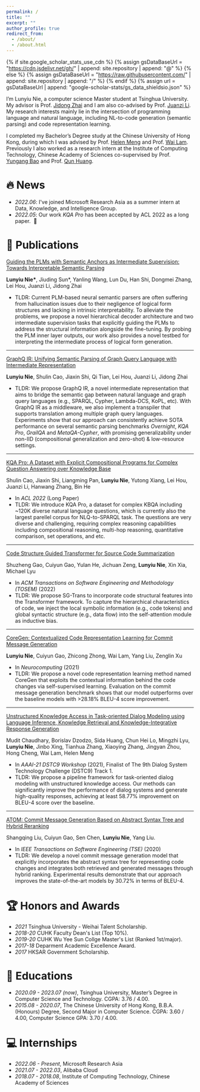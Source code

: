 ```yaml
---
permalink: /
title: ""
excerpt: ""
author_profile: true
redirect_from: 
  - /about/
  - /about.html
---
```


{% if site.google_scholar_stats_use_cdn %}
{% assign gsDataBaseUrl = "https://cdn.jsdelivr.net/gh/" | append: site.repository | append: "@" %}
{% else %}
{% assign gsDataBaseUrl = "https://raw.githubusercontent.com/" | append: site.repository | append: "/" %}
{% endif %}
{% assign url = gsDataBaseUrl | append: "google-scholar-stats/gs_data_shieldsio.json" %}

<span class='anchor' id='about-me'></span>

I’m Lunyiu Nie, a computer science Master student at Tsinghua University. My advisor is Prof. [Jidong Zhai](https://pacman.cs.tsinghua.edu.cn/~zjd/) and I am also co-advised by Prof. [Juanzi Li](http://keg.cs.tsinghua.edu.cn/persons/ljz/). My research interests mainly lie in the intersection of programming language and natural language, including NL-to-code generation (semantic parsing) and code representation learning.

I completed my Bachelor’s Degree study at the Chinese University of Hong Kong, during which I was advised by Prof. [Helen Meng](https://www.se.cuhk.edu.hk/people/academic-staff/prof-meng-mei-ling-helen/) and Prof. [Wai Lam](http://www1.se.cuhk.edu.hk/~textmine/). Previously I also worked as a research intern at the Institute of Computing Technology, Chinese Academy of Sciences co-supervised by Prof. [Yungang Bao](http://acs.ict.ac.cn/baoyg/) and Prof. [Qun Huang](https://huangqundl.github.io/).


# 🔥 News
- *2022.06*: I've joined Microsoft Research Asia as a summer intern at Data, Knowledge, and Intelligence Group.
- *2022.05*: Our work _KQA Pro_ has been accepted by ACL 2022 as a long paper. &nbsp;🎉
 

# 📝 Publications 
[Guiding the PLMs with Semantic Anchors as Intermediate Supervision: Towards Interpretable Semantic Parsing](papers/SEAN.pdf)

**Lunyiu Nie\***, Jiuding Sun\*, Yanling Wang, Lun Du, Han Shi, Dongmei Zhang, Lei Hou, Juanzi Li, Jidong Zhai  

- TLDR: Current PLM-based neural semantic parsers are often suffering from hallucination issues due to their negligence of logical form structures and lacking in intrinsic interpretability. To alleviate the problems, we propose a novel hierarchical decoder architecture and two intermediate supervision tasks that explicitly guiding the PLMs to address the structural information alongside the fine-tuning. By probing the PLM inner layer outputs, our work also provides a novel testbed for interpreting the intermediate process of logical form generation.

------
[GraphQ IR: Unifying Semantic Parsing of Graph Query Language with Intermediate Representation](https://arxiv.org/abs/2205.12078)

**Lunyiu Nie**, Shulin Cao, Jiaxin Shi, Qi Tian, Lei Hou, Juanzi Li, Jidong Zhai

- TLDR: We propose GraphQ IR, a novel intermediate representation that aims to bridge the semantic gap between natural language and graph query languages (e.g., SPARQL, Cypher, Lambda-DCS, KoPL, etc). With GraphQ IR as a middleware, we also implement a transpiler that supports translation among multiple graph query languages. Experiments show that our approach can consistently achieve SOTA performance on several semantic parsing benchmarks *Overnight*, *KQA Pro*, *GrailQA* and *MetaQA-Cypher*, with promising generalizability under non-IID (compositional generalization and zero-shot) & low-resource settings. 

------
[KQA Pro: A Dataset with Explicit Compositional Programs for Complex Question Answering over Knowledge Base](https://aclanthology.org/2022.acl-long.422/)

Shulin Cao, Jiaxin Shi, Liangming Pan, **Lunyiu Nie**, Yutong Xiang, Lei Hou, Juanzi Li, Hanwang Zhang, Bin He

- In _ACL 2022_ (Long Paper)
- TLDR: We introduce KQA Pro, a dataset for complex KBQA including ~120K diverse natural language questions, which is currently also the largest parellel corpus for NLQ-to-SPARQL task. The questions are very diverse and challenging, requiring complex reasoning capabilities including compositional reasoning, multi-hop reasoning, quantitative comparison, set operations, and etc.

------
[Code Structure Guided Transformer for Source Code Summarization](https://dl.acm.org/doi/10.1145/3522674)

Shuzheng Gao, Cuiyun Gao, Yulan He, Jichuan Zeng, **Lunyiu Nie**, Xin Xia, Michael Lyu

- In _ACM Transactions on Software Engineering and Methodology (TOSEM)_ (2022)
- TLDR: We propose SG-Trans to incorporate code structural features into the Transformer framework. To capture the hierarchical characteristics of code, we inject the local symbolic information (e.g., code tokens) and global syntactic structure (e.g., data flow) into the self-attention module as inductive bias. 

------
[CoreGen: Contextualized Code Representation Learning for Commit Message Generation](https://doi.org/10.1016/j.neucom.2021.05.039)

**Lunyiu Nie**, Cuiyun Gao, Zhicong Zhong, Wai Lam, Yang Liu, Zenglin Xu

- In *Neurocomputing* (2021)
- TLDR: We propose a novel code representation learning method named CoreGen that exploits the contextual information behind the code changes via self-supervised learning. Evaluation on the commit message generation benchmark shows that our model outperforms over the baseline models with >28.18% BLEU-4 score improvement.

------
[Unstructured Knowledge Access in Task-oriented Dialog Modeling using Language Inference, Knowledge Retrieval and Knowledge-Integrative Response Generation](https://arxiv.org/abs/2101.06066)

Mudit Chaudhary, Borislav Dzodzo, Sida Huang, Chun Hei Lo, Mingzhi Lyu, **Lunyiu Nie**, Jinbo Xing, Tianhua Zhang, Xiaoying Zhang, Jingyan Zhou, Hong Cheng, Wai Lam, Helen Meng

- In *AAAI-21 DSTC9 Workshop* (2021), Finalist of The 9th Dialog System Technology Challenge (DSTC9) Track 1.
- TLDR: We propose a pipeline framework for task-oriented dialog modeling with unstructured knowledge access. Our methods can significantly improve the performance of dialog systems and generate high-quality responses, achieving at least 58.77% improvement on BLEU-4 score over the baseline.

------
[ATOM: Commit Message Generation Based on Abstract Syntax Tree and Hybrid Reranking](https://doi.org/10.1109/TSE.2020.3038681)

Shangqing Liu, Cuiyun Gao, Sen Chen, **Lunyiu Nie**, Yang Liu.

- In *IEEE Transactions on Software Engineering (TSE)* (2020)
- TLDR: We develop a novel commit message generation model that explicitly incorporates the abstract syntax tree for representing code changes and integrates both retrieved and generated messages through hybrid ranking. Experimental results demonstrate that our approach improves the state-of-the-art models by 30.72% in terms of BLEU-4.


# 🏆 Honors and Awards
- *2021*    Tsinghua University - Weihai Talent Scholarship. 
- *2018-20* CUHK Faculty Dean's List (Top 10%).
- *2019-20* CUHK Wu Yee Sun Collge Master's List (Ranked 1st/major).
- *2017-18* Deparment Academic Excellence Award.
- *2017*    HKSAR Government Scholarship.

# 📖 Educations
- *2020.09 - 2023.07 (now)*, Tsinghua University, Master’s Degree in Computer Science and Technology. CGPA: 3.76 / 4.00. 
- *2015.08 - 2020.07*, The Chinese University of Hong Kong, B.B.A. (Honours) Degree, Second Major in Computer Science. CGPA: 3.60 / 4.00, Computer Science GPA: 3.70 / 4.00.

# 💻 Internships
- *2022.06 - Present*, Microsoft Research Asia
- *2021.07 - 2022.03*, Alibaba Cloud
- *2018.07 - 2018.08*, Institute of Computing Technology, Chinese Academy of Sciences
